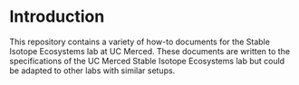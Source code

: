 # Introduction
This repository contains a variety of how-to documents for the Stable Isotope Ecosystems lab at UC Merced. These documents are written to the specifications of the UC Merced Stable Isotope Ecosystems lab but could be adapted to other labs with similar setups.  